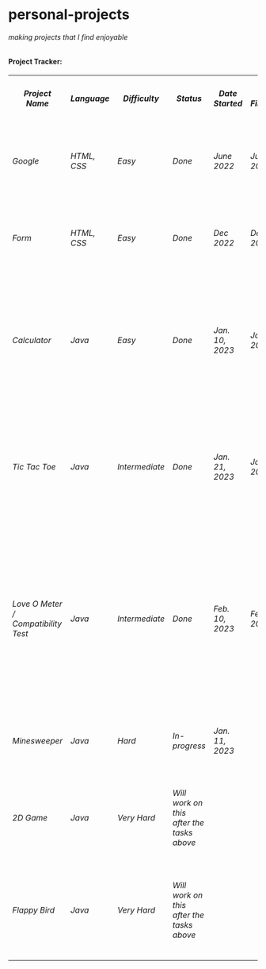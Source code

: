 # personal-projects
<h6>making projects that I find enjoyable</h6>


<!-- table for lists -->
  <h4>Project Tracker: </h4>
  <table>
  <!-- Row 1 -->
    <tr>
       <th><h5>Project Name</th>
       <th><h5>Language</h5></th>
       <th><h5>Difficulty</h5></th>
       <th><h5>Status</h5></th>
       <th><h5>Date Started</h5></th>
       <th><h5>Date Finished</h5></th>
       <th><h5>‎ ‎ ‎ ‎ ‎ ‎ ‎ Remarks‎ ‎ ‎ ‎ ‎ ‎ ‎ ‎ ‎ </h5></th> <!-- if colspan/rowspan can be used in MD, this was easier :'((-->   
    </tr>    
    <tr>
      <td><h6>Google</h6></td>
      <td><h6>HTML, CSS</h6></td>
      <td><h6>Easy</h6></td>
      <td><h6>Done</h6></td>
      <td><h6>June 2022</h6></td>
      <td><h6>June 2022</h6></td>
      <td><h6>Very basic looking + vv easy but yk it was fulfilling though</h6></td>
    </tr>
    <tr>
      <td><h6>Form</h6></td>
      <td><h6>HTML, CSS</h6></td>
      <td><h6>Easy</h6></td>
      <td><h6>Done</h6></td>
      <td><h6>Dec 2022</h6></td>
      <td><h6>Dec 2022</h6></td>
      <td><h6>Convincing myself that I should learn JavaScript</h6></td>
    </tr>
    <tr>
      <td><h6>Calculator</h6></td>
      <td><h6>Java</h6></td>
      <td><h6>Easy</h6></td>
      <td><h6>Done</h6></td>
      <td><h6>Jan. 10, 2023</h6></td>
      <td><h6>Jan. 11, 2023</h6></td>
      <td><h6>Confusing at first but as I discover more ways on how to solve some bugs, it made me become more interested in Java.</h6></td>   
    </tr>
    <tr>
      <td><h6>Tic Tac Toe</h6></td>
      <td><h6>Java</h6></td>
      <td><h6>Intermediate</h6></td>
      <td><h6>Done</h6></td>
      <td><h6>Jan. 21, 2023</h6></td>
      <td><h6>Jan. 23, 2023</h6></td>
      <td><h6>Did this during pre-midterms. Quite difficult but atleast it enhanced my understanding with algorithms.</h6></td>
    </tr>
    <tr>
      <td><h6>Love O Meter / Compatibility Test</h6></td>
      <td><h6>Java</h6></td>
      <td><h6>Intermediate</h6></td>
      <td><h6>Done</h6></td>
      <td><h6>Feb. 10, 2023</h6></td>
      <td><h6>Feb. 10, 2023</h6></td>
      <td><h6>Code from scratch. Literally annoyed me the whole day! I wanted to include zodiac signs here but bitch wasn't cooperating but 
      I'll try it again on another program</h6></td>
    </tr>
    <tr>
      <td><h6>Minesweeper</h6></td>
      <td><h6>Java</h6></td>
      <td><h6>Hard</h6></td>
      <td><h6>In-progress</h6></td>
      <td><h6>Jan. 11, 2023</h6></td>
      <td><h6></h6></td>
      <td><h6></h6></td>
    </tr>
    <tr>
      <td><h6>2D Game</h6></td>
      <td><h6>Java</h6></td>
      <td><h6>Very Hard</h6></td>
      <td><h6>Will work on this after the tasks above</h6></td>
      <td><h6></h6></td>
      <td><h6></h6></td>
      <td><h6></h6></td>
    </tr>
    <tr>
      <td><h6>Flappy Bird</h6></td>
      <td><h6>Java</h6></td>
      <td><h6>Very Hard</h6></td>
      <td><h6>Will work on this after the tasks above</h6></td>
      <td><h6></h6></td>
      <td><h6></h6></td>
      <td><h6></h6></td>
    </tr>
  </table>
